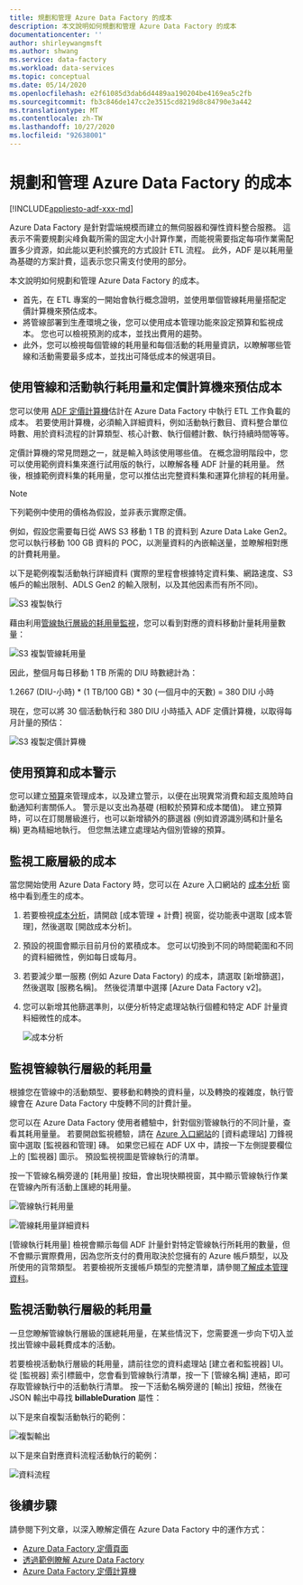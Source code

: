 ```yaml
---
title: 規劃和管理 Azure Data Factory 的成本
description: 本文說明如何規劃和管理 Azure Data Factory 的成本
documentationcenter: ''
author: shirleywangmsft
ms.author: shwang
ms.service: data-factory
ms.workload: data-services
ms.topic: conceptual
ms.date: 05/14/2020
ms.openlocfilehash: e2f61085d3dab6d4489aa190204be4169ea5c2fb
ms.sourcegitcommit: fb3c846de147cc2e3515cd8219d8c84790e3a442
ms.translationtype: MT
ms.contentlocale: zh-TW
ms.lasthandoff: 10/27/2020
ms.locfileid: "92638001"
---
```

# <a name="plan-and-manage-costs-for-azure-data-factory"></a>規劃和管理 Azure Data Factory 的成本

[!INCLUDE[appliesto-adf-xxx-md](includes/appliesto-adf-xxx-md.md)]

Azure Data Factory 是針對雲端規模而建立的無伺服器和彈性資料整合服務。  這表示不需要規劃尖峰負載所需的固定大小計算作業，而能視需要指定每項作業需配置多少資源，如此能以更利於擴充的方式設計 ETL 流程。 此外，ADF 是以耗用量為基礎的方案計費，這表示您只需支付使用的部分。

本文說明如何規劃和管理 Azure Data Factory 的成本。

*   首先，在 ETL 專案的一開始會執行概念證明，並使用單個管線耗用量搭配定價計算機來預估成本。
*   將管線部署到生產環境之後，您可以使用成本管理功能來設定預算和監視成本。 您也可以檢視預測的成本，並找出費用的趨勢。
*   此外，您可以檢視每個管線的耗用量和每個活動的耗用量資訊，以瞭解哪些管線和活動需要最多成本，並找出可降低成本的候選項目。

## <a name="estimate-costs-using-pipeline-and-activity-run-consumption-and-pricing-calculator"></a>使用管線和活動執行耗用量和定價計算機來預估成本

您可以使用 [ADF 定價計算機](https://azure.microsoft.com/pricing/calculator/?service=data-factory)估計在 Azure Data Factory 中執行 ETL 工作負載的成本。  若要使用計算機，必須輸入詳細資料，例如活動執行數目、資料整合單位時數、用於資料流程的計算類型、核心計數、執行個體計數、執行持續時間等等。

定價計算機的常見問題之一，就是輸入時該使用哪些值。  在概念證明階段中，您可以使用範例資料集來進行試用版的執行，以瞭解各種 ADF 計量的耗用量。  然後，根據範例資料集的耗用量，您可以推估出完整資料集和運算化排程的耗用量。

> [!NOTE]
> 下列範例中使用的價格為假設，並非表示實際定價。

例如，假設您需要每日從 AWS S3 移動 1 TB 的資料到 Azure Data Lake Gen2。  您可以執行移動 100 GB 資料的 POC，以測量資料的內嵌輸送量，並瞭解相對應的計費耗用量。

以下是範例複製活動執行詳細資料 (實際的里程會根據特定資料集、網路速度、S3 帳戶的輸出限制、ADLS Gen2 的輸入限制，以及其他因素而有所不同)。

![S3 複製執行](media/plan-manage-costs/s3-copy-run-details.png)

藉由利用[管線執行層級的耗用量監視](#monitor-consumption-at-pipeline-run-level)，您可以看到對應的資料移動計量耗用量數量：

![S3 複製管線耗用量](media/plan-manage-costs/s3-copy-pipeline-consumption.png)

因此，整個月每日移動 1 TB 所需的 DIU 時數總計為：

1.2667 (DIU-小時) * (1 TB/100 GB) * 30 (一個月中的天數) = 380 DIU 小時

現在，您可以將 30 個活動執行和 380 DIU 小時插入 ADF 定價計算機，以取得每月計量的預估：

![S3 複製定價計算機](media/plan-manage-costs/s3-copy-pricing-calculator.png)

## <a name="use-budgets-and-cost-alerts"></a>使用預算和成本警示

您可以建立[預算](../cost-management-billing/costs/tutorial-acm-create-budgets.md)來管理成本，以及建立警示，以便在出現異常消費和超支風險時自動通知利害關係人。  警示是以支出為基礎 (相較於預算和成本閾值)。  建立預算時，可以在訂閱層級進行，也可以新增額外的篩選器 (例如資源識別碼和計量名稱) 更為精細地執行。  但您無法建立處理站內個別管線的預算。

## <a name="monitor-costs-at-factory-level"></a>監視工廠層級的成本

當您開始使用 Azure Data Factory 時，您可以在 Azure 入口網站的 [成本分析](../cost-management-billing/costs/quick-acm-cost-analysis.md) 窗格中看到產生的成本。

1. 若要檢視[成本分析](../cost-management-billing/costs/quick-acm-cost-analysis.md)，請開啟 [成本管理 + 計費] 視窗，從功能表中選取 [成本管理]，然後選取 [開啟成本分析]。
2. 預設的視圖會顯示目前月份的累積成本。  您可以切換到不同的時間範圍和不同的資料細微性，例如每日或每月。
3. 若要減少單一服務 (例如 Azure Data Factory) 的成本，請選取 [新增篩選]，然後選取 [服務名稱]。  然後從清單中選擇 [Azure Data Factory v2]。
4. 您可以新增其他篩選準則，以便分析特定處理站執行個體和特定 ADF 計量資料細微性的成本。

   ![成本分析](media/plan-manage-costs/cost-analysis.png)

## <a name="monitor-consumption-at-pipeline-run-level"></a>監視管線執行層級的耗用量

根據您在管線中的活動類型、要移動和轉換的資料量，以及轉換的複雜度，執行管線會在 Azure Data Factory 中旋轉不同的計費計量。

您可以在 Azure Data Factory 使用者體驗中，針對個別管線執行的不同計量，查看其耗用量量。 若要開啟監視體驗，請在 [Azure 入口網站](https://portal.azure.com/)的 [資料處理站] 刀鋒視窗中選取 [監視器和管理] 磚。 如果您已經在 ADF UX 中，請按一下左側提要欄位上的 [監視器] 圖示。 預設監視視圖是管線執行的清單。

按一下管線名稱旁邊的 [耗用量] 按鈕，會出現快顯視窗，其中顯示管線執行作業在管線內所有活動上匯總的耗用量。

![管線執行耗用量](media/plan-manage-costs/pipeline-run-consumption.png)

![管線耗用量詳細資料](media/plan-manage-costs/pipeline-consumption-details.png)

[管線執行耗用量] 檢視會顯示每個 ADF 計量針對特定管線執行所耗用的數量，但不會顯示實際費用，因為您所支付的費用取決於您擁有的 Azure 帳戶類型，以及所使用的貨幣類型。  若要檢視所支援帳戶類型的完整清單，請參閱[了解成本管理資料](../cost-management-billing/costs/understand-cost-mgt-data.md)。

## <a name="monitor-consumption-at-activity-run-level"></a>監視活動執行層級的耗用量
一旦您瞭解管線執行層級的匯總耗用量，在某些情況下，您需要進一步向下切入並找出管線中最耗費成本的活動。

若要檢視活動執行層級的耗用量，請前往您的資料處理站 [建立者和監視器] UI。 從 [監視器] 索引標籤中，您會看到管線執行清單，按一下 [管線名稱] 連結，即可存取管線執行中的活動執行清單。  按一下活動名稱旁邊的 [輸出] 按鈕，然後在 JSON 輸出中尋找 **billableDuration** 屬性：

以下是來自複製活動執行的範例：

![複製輸出](media/plan-manage-costs/copy-output.png)

以下是來自對應資料流程活動執行的範例：

![資料流程](media/plan-manage-costs/dataflow-output.png)

## <a name="next-steps"></a>後續步驟

請參閱下列文章，以深入瞭解定價在 Azure Data Factory 中的運作方式：

- [Azure Data Factory 定價頁面](https://azure.microsoft.com/pricing/details/data-factory/ssis/)
- [透過範例瞭解 Azure Data Factory](./pricing-concepts.md)
- [Azure Data Factory 定價計算機](https://azure.microsoft.com/pricing/calculator/?service=data-factory)